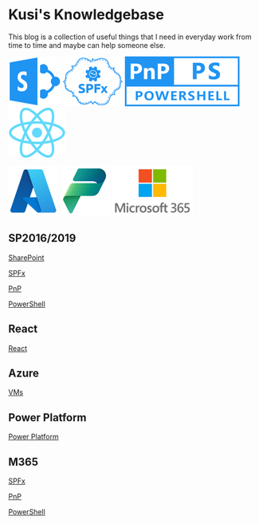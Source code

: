 # Kusi's Knowledgebase

This blog is a collection of useful things that I need in everyday work from time to time and maybe can help someone else.

[![SharePoint](./assets/sp.png)](./onPrem/SP/index.md)
[![SPFx](./assets/spfx.png)](./onPrem/SPFx/index.md)
[![PnP-Framework](./assets/pnp.png)](./onPrem/PnP/index.md)
[![React](./assets/react.png)](./React/index.md)

[![Azure](./assets/azure.png)](./Azure/VMs/index.md)
[![Power Platform](./assets/pp.png)](./PowerPlatform/PowerFx/index.md)
[![M365](./assets/m365.png)](./M365/SPFx/index.md)

## SP2016/2019

[SharePoint](./onPrem/SP/index.md)

[SPFx](./onPrem/SPFx/index.md)

[PnP](./onPrem/PnP/index.md)

[PowerShell](./onPrem/PowerShell/index.md)

## React

[React](./React/index.md)

## Azure

[VMs](./Azure/VMs/index.md)

## Power Platform

[Power Platform](./PowerPlatform/PowerFx/index.md)

## M365

[SPFx](./M365/SPFx/index.md)

[PnP](./M365/PnP/index.md)

[PowerShell](./M365/PowerShell/index.md)
